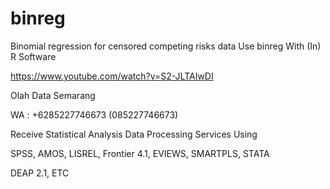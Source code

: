 # binreg
Binomial regression for censored competing risks data Use binreg With (In) R Software

https://www.youtube.com/watch?v=S2-JLTAIwDI

Olah Data Semarang

WA : +6285227746673 (085227746673)

Receive Statistical Analysis Data Processing Services Using

SPSS, AMOS, LISREL, Frontier 4.1, EVIEWS, SMARTPLS, STATA

DEAP 2.1, ETC
